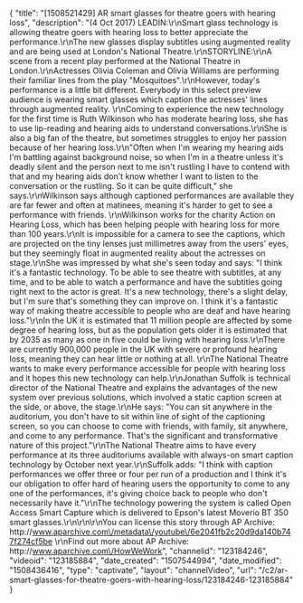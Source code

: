 {
    "title": "[1508521429] AR smart glasses for theatre goers with hearing loss",
    "description": "(4 Oct 2017) LEADIN:\r\nSmart glass technology is allowing theatre goers with hearing loss to better appreciate the performance.\r\nThe new glasses display subtitles using augmented reality and are being used at London's National Theatre.\r\nSTORYLINE:\r\nA scene from a recent play performed at the National Theatre in London.\r\nActresses Olivia Coleman and Olivia Williams are performing their familiar lines from the play \"Mosquitoes\".\r\nHowever, today's performance is a little bit different. Everybody in this select preview audience is wearing smart glasses which caption the actresses' lines through augmented reality. \r\nComing to experience the new technology for the first time is Ruth Wilkinson who has moderate hearing loss, she has to use lip-reading and hearing aids to understand conversations.\r\nShe is also a big fan of the theatre, but sometimes struggles to enjoy her passion because of her hearing loss.\r\n\"Often when I'm wearing my hearing aids I'm battling against background noise, so when I'm in a theatre unless it's deadly silent and the person next to me isn't rustling I have to contend with that and my hearing aids don't know whether I want to listen to the conversation or the rustling. So it can be quite difficult,\" she says.\r\nWilkinson says although captioned performances are available they are far fewer and often at matinees, meaning it's harder to get to see a performance with friends. \r\nWilkinson works for the charity Action on Hearing Loss, which has been helping people with hearing loss for more than 100 years.\r\nIt is impossible for a camera to see the captions, which are projected on the tiny lenses just millimetres away from the users' eyes, but they seemingly float in augmented reality about the actresses on stage.\r\nShe was impressed by what she's seen today and says: \"I think it's a fantastic technology. To be able to see theatre with subtitles, at any time, and to be able to watch a performance and have the subtitles going right next to the actor is great. It's a new technology, there's a slight delay, but I'm sure that's something they can improve on. I think it's a fantastic way of making theatre accessible to people who are deaf and have hearing loss.\"\r\nIn the UK it is estimated that 11 million people are affected by some degree of hearing loss, but as the population gets older it is estimated that by 2035 as many as one in five could be living with hearing loss.\r\nThere are currently 900,000 people in the UK with severe or profound hearing loss, meaning they can hear little or nothing at all. \r\nThe National Theatre wants to make every performance accessible for people with hearing loss and it hopes this new technology can help.\r\nJonathan Suffolk is technical director of the National Theatre and explains the advantages of the new system over previous solutions, which involved a static caption screen at the side, or above, the stage.\r\nHe says: \"You can sit anywhere in the auditorium, you don't have to sit within line of sight of the captioning screen, so you can choose to come with friends, with family, sit anywhere, and come to any performance. That's the significant and transformative nature of this project.\"\r\nThe National Theatre aims to have every performance at its three auditoriums available with always-on smart caption technology by October next year.\r\nSuffolk adds: \"I think with caption performances we offer three or four per run of a production and I think it's our obligation to offer hard of hearing users the opportunity to come to any one of the performances, it's giving choice back to people who don't necessarily have it.\"\r\nThe technology powering the system is called Open Access Smart Capture which is delivered to Epson's latest Moverio BT 350 smart glasses.\r\n\r\n\r\nYou can license this story through AP Archive: http:\/\/www.aparchive.com\/metadata\/youtube\/6e2041fb2c20d9da140b747f274cf5be \r\nFind out more about AP Archive: http:\/\/www.aparchive.com\/HowWeWork",
    "channelid": "123184246",
    "videoid": "123185884",
    "date_created": "1507544994",
    "date_modified": "1508436416",
    "type": "captivate",
    "layout": "channelVideo",
    "url": "\/c2\/ar-smart-glasses-for-theatre-goers-with-hearing-loss\/123184246-123185884"
}
